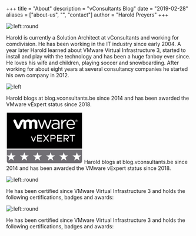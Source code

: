 +++
title = "About"
description = "vConsultants Blog"
date = "2019-02-28"
aliases = ["about-us", "", "contact"]
author = "Harold Preyers"
+++


![:left::round](https://en.gravatar.com/userimage/24535676/9f7eef200a6a333f99268ce98cc7d65b.jpeg?size=128)

Harold is currently a Solution Architect at vConsultants and working for comdivision. He has been working in the IT industry since early 2004. A year later Harold learned about VMware Virtual Infrastructure 3, started to install and play with the technology and has been a huge fanboy ever since. He loves his wife and children, playing soccer and snowboarding. After working for about eight years at several consultancy companies he started his own company in 2012.

![:left](/images/vexpert-badge-stars-med.png)

Harold blogs at blog.vconsultants.be since 2014 and has been awarded the VMware vExpert status since 2018.

![:left](/images/vexpert-badge-stars-small.png)
Harold blogs at blog.vconsultants.be since 2014 and has been awarded the VMware vExpert status since 2018.

![:left::round](https://vexpert.vmware.com/images/vexpert-application-modernization-2023-badge.png)

He has been certified since VMware Virtual Infrastructure 3 and holds the following certifications, badges and awards:

![:left::round](https://en.gravatar.com/userimage/24535676/9f7eef200a6a333f99268ce98cc7d65b.jpeg?size=128)

He has been certified since VMware Virtual Infrastructure 3 and holds the following certifications, badges and awards: